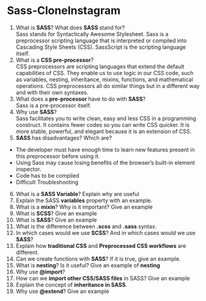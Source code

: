 # Sass-CloneInstagram
1. What is **SASS**? What does **SASS** stand for? <br>
Sass stands for Syntactically Awesome Stylesheet. Sass is a preprocessor scripting language that is interpreted or compiled into Cascading Style Sheets (CSS). SassScript is the scripting language itself. <br>
2. What is a **CSS pre-processor**?<br>
CSS preprocessors are scripting languages that extend the default capabilities of CSS. They enable us to use logic in our CSS code, such as variables, nesting, inheritance, mixins, functions, and mathematical operations. CSS preprocessors all do similar things but in a different way and with their own syntaxes. <br>
3. What does a **pre-processor** have to do with **SASS**?<br>
Sass is a pre-processor itself. <br>
4. Why use **SASS**?<br>
Sass facilitates you to write clean, easy and less CSS in a programming construct. It contains fewer codes so you can write CSS quicker. It is more stable, powerful, and elegant because it is an extension of CSS.<br>
5. **SASS** has disadvantages? Which are?<br>
- The developer must have enough time to learn new features present in this preprocessor before using it.
- Using Sass may cause losing benefits of the browser’s built-in element inspector.
- Code has to be compiled
- Difficult Troubleshooting<br>
6. What is a **SASS Variable**? Explain why are useful<br>
7. Explain the SASS **variables** property with an example. <br>
8. What is a **mixin**? Why is it important? Give an example<br>
9. What is **SCSS**? Give an example<br>
10. What is **SASS**? Give an example<br>
11. What is the difference between **.scss** and **.sass** syntax. <br>
12. In which cases would we use **SCSS**? And in which cases would we use **SASS**?<br>
13. Explain how **traditional CSS** and **Preprocessed CSS workflows** are different.<br>
14. Can we create functions with **SASS**? If it is true, give an example.<br>
15. What is **nesting**? Is it useful? Give an example of **nesting**<br>
16. Why use **@import**?<br>
17. How can we **import other CSS/SASS files** in SASS? Give an example<br>
18. Explain the concept of **inheritance in SASS**.<br>
19. Why use **@extend**? Give an example<br>
